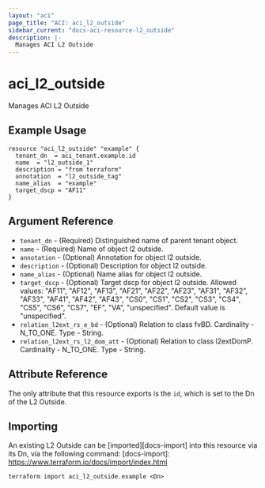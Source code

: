 ```yaml
---
layout: "aci"
page_title: "ACI: aci_l2_outside"
sidebar_current: "docs-aci-resource-l2_outside"
description: |-
  Manages ACI L2 Outside
---
```


# aci_l2_outside

Manages ACI L2 Outside

## Example Usage

```hcl
resource "aci_l2_outside" "example" {
  tenant_dn  = aci_tenant.example.id
  name  = "l2_outside_1"
  description = "from terraform"
  annotation  = "l2_outside_tag"
  name_alias  = "example"
  target_dscp = "AF11"
}
```

## Argument Reference

- `tenant_dn` - (Required) Distinguished name of parent tenant object.
- `name` - (Required) Name of object l2 outside.
- `annotation` - (Optional) Annotation for object l2 outside.
- `description` - (Optional) Description for object l2 outside.
- `name_alias` - (Optional) Name alias for object l2 outside.
- `target_dscp` - (Optional) Target dscp for object l2 outside. Allowed values: "AF11", "AF12", "AF13", "AF21", "AF22", "AF23", "AF31", "AF32", "AF33", "AF41", "AF42", "AF43", "CS0", "CS1", "CS2", "CS3", "CS4", "CS5", "CS6", "CS7", "EF", "VA", "unspecified". Default value is "unspecified".
- `relation_l2ext_rs_e_bd` - (Optional) Relation to class fvBD. Cardinality - N_TO_ONE. Type - String.
- `relation_l2ext_rs_l2_dom_att` - (Optional) Relation to class l2extDomP. Cardinality - N_TO_ONE. Type - String.

## Attribute Reference

The only attribute that this resource exports is the `id`, which is set to the
Dn of the L2 Outside.

## Importing

An existing L2 Outside can be [imported][docs-import] into this resource via its Dn, via the following command:
[docs-import]: https://www.terraform.io/docs/import/index.html

```
terraform import aci_l2_outside.example <Dn>
```

